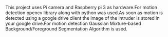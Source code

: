 This project uses Pi camera and Raspberry pi 3 as hardware.For motion detection opencv library along with python was used.As soon as 
motion is detected using a google drive client the image of the intruder is stored in your google drive.For  motion detection
Gaussian Mixture-based Background/Foreground Segmentation Algorithm is used.
